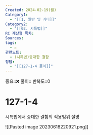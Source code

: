 ```yaml
---
Created: 2024-02-19(월)
Category1:
  - "[[1. 일반 및 기타]]"
Category2:
  - "[[02. 시특법]]"
RC 계산형 목차: 
Sources: 
tags:
  - ✏️
관련노트:
  - (시특법)중대한 결함
정답:
  - "[[127-1-4 풀이]]"
---
```

중요::❌
풀이::
반복도::0
#  127-1-4



시특법에서 중대한 결함의 적용범위 설명

![[Pasted image 20230618220921.png]]